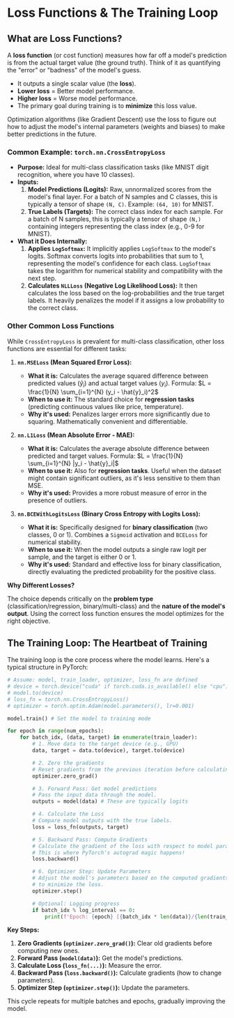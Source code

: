 # Loss Functions & The Training Loop

## What are Loss Functions?

A **loss function** (or cost function) measures how far off a model's prediction is from the actual target value (the ground truth). Think of it as quantifying the "error" or "badness" of the model's guess.

- It outputs a single scalar value (the **loss**).
- **Lower loss** = Better model performance.
- **Higher loss** = Worse model performance.
- The primary goal during training is to **minimize** this loss value.

Optimization algorithms (like Gradient Descent) use the loss to figure out how to adjust the model's internal parameters (weights and biases) to make better predictions in the future.

### Common Example: `torch.nn.CrossEntropyLoss`

- **Purpose:** Ideal for multi-class classification tasks (like MNIST digit recognition, where you have 10 classes).
- **Inputs:**
  1.  **Model Predictions (Logits):** Raw, unnormalized scores from the model's final layer. For a batch of N samples and C classes, this is typically a tensor of shape `(N, C)`. Example: `(64, 10)` for MNIST.
  2.  **True Labels (Targets):** The correct class index for each sample. For a batch of N samples, this is typically a tensor of shape `(N,)` containing integers representing the class index (e.g., 0-9 for MNIST).
- **What it Does Internally:**
  1.  **Applies `LogSoftmax`:** It implicitly applies `LogSoftmax` to the model's logits. Softmax converts logits into probabilities that sum to 1, representing the model's confidence for each class. `LogSoftmax` takes the logarithm for numerical stability and compatibility with the next step.
  2.  **Calculates `NLLLoss` (Negative Log Likelihood Loss):** It then calculates the loss based on the log-probabilities and the true target labels. It heavily penalizes the model if it assigns a low probability to the correct class.

### Other Common Loss Functions

While `CrossEntropyLoss` is prevalent for multi-class classification, other loss functions are essential for different tasks:

1.  **`nn.MSELoss` (Mean Squared Error Loss):**

    - **What it is:** Calculates the average squared difference between predicted values $(\hat{y}_i)$ and actual target values $(y_i)$. Formula: $L = \frac{1}{N} \sum_{i=1}^{N} (y_i - \hat{y}_i)^2$
    - **When to use it:** The standard choice for **regression tasks** (predicting continuous values like price, temperature).
    - **Why it's used:** Penalizes larger errors more significantly due to squaring. Mathematically convenient and differentiable.

2.  **`nn.L1Loss` (Mean Absolute Error - MAE):**

    - **What it is:** Calculates the average absolute difference between predicted and target values. Formula: $L = \frac{1}{N} \sum_{i=1}^{N} |y_i - \hat{y}_i|$
    - **When to use it:** Also for **regression tasks**. Useful when the dataset might contain significant outliers, as it's less sensitive to them than MSE.
    - **Why it's used:** Provides a more robust measure of error in the presence of outliers.

3.  **`nn.BCEWithLogitsLoss` (Binary Cross Entropy with Logits Loss):**
    - **What it is:** Specifically designed for **binary classification** (two classes, 0 or 1). Combines a `Sigmoid` activation and `BCELoss` for numerical stability.
    - **When to use it:** When the model outputs a single raw logit per sample, and the target is either 0 or 1.
    - **Why it's used:** Standard and effective loss for binary classification, directly evaluating the predicted probability for the positive class.

**Why Different Losses?**

The choice depends critically on the **problem type** (classification/regression, binary/multi-class) and the **nature of the model's output**. Using the correct loss function ensures the model optimizes for the right objective.

## The Training Loop: The Heartbeat of Training

The training loop is the core process where the model learns. Here's a typical structure in PyTorch:

```python
# Assume: model, train_loader, optimizer, loss_fn are defined
# device = torch.device("cuda" if torch.cuda.is_available() else "cpu") # Example device
# model.to(device)
# loss_fn = torch.nn.CrossEntropyLoss()
# optimizer = torch.optim.Adam(model.parameters(), lr=0.001)

model.train() # Set the model to training mode

for epoch in range(num_epochs):
    for batch_idx, (data, target) in enumerate(train_loader):
        # 1. Move data to the target device (e.g., GPU)
        data, target = data.to(device), target.to(device)

        # 2. Zero the gradients
        # Reset gradients from the previous iteration before calculating new ones.
        optimizer.zero_grad()

        # 3. Forward Pass: Get model predictions
        # Pass the input data through the model.
        outputs = model(data) # These are typically logits

        # 4. Calculate the Loss
        # Compare model outputs with the true labels.
        loss = loss_fn(outputs, target)

        # 5. Backward Pass: Compute Gradients
        # Calculate the gradient of the loss with respect to model parameters.
        # This is where PyTorch's autograd magic happens!
        loss.backward()

        # 6. Optimizer Step: Update Parameters
        # Adjust the model's parameters based on the computed gradients
        # to minimize the loss.
        optimizer.step()

        # Optional: Logging progress
        if batch_idx % log_interval == 0:
            print(f'Epoch: {epoch} [{batch_idx * len(data)}/{len(train_loader.dataset)}]\tLoss: {loss.item():.6f}')

```

**Key Steps:**

1.  **Zero Gradients (`optimizer.zero_grad()`):** Clear old gradients before computing new ones.
2.  **Forward Pass (`model(data)`):** Get the model's predictions.
3.  **Calculate Loss (`loss_fn(...)`):** Measure the error.
4.  **Backward Pass (`loss.backward()`):** Calculate gradients (how to change parameters).
5.  **Optimizer Step (`optimizer.step()`):** Update the parameters.

This cycle repeats for multiple batches and epochs, gradually improving the model.
